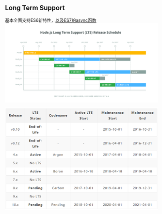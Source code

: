 <!-- .slide: data-background="#eaeaea" -->
## Long Term Support

基本全面支持ES6新特性，[以及ES7的async函数](http://node.green/#ES2017-features-async-functions)
!['LTS'](/images/nodejs8/lts.png "Long Term Support")


!['LTS'](/images/nodejs8/version.png "Version Table")

